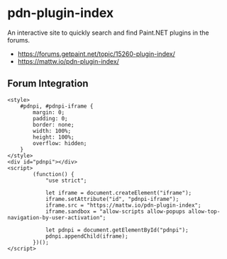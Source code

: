 # pdn-plugin-index
An interactive site to quickly search and find Paint.NET plugins in the forums.
* https://forums.getpaint.net/topic/15260-plugin-index/
* https://mattw.io/pdn-plugin-index/


## Forum Integration

    <style>
        #pdnpi, #pdnpi-iframe {
            margin: 0;
            padding: 0;
            border: none;
            width: 100%;
            height: 100%;
            overflow: hidden;
        }
    </style>
    <div id="pdnpi"></div>
    <script>
            (function() {
                "use strict";
                
                let iframe = document.createElement("iframe");
                iframe.setAttribute("id", "pdnpi-iframe");
                iframe.src = "https://mattw.io/pdn-plugin-index";
                iframe.sandbox = "allow-scripts allow-popups allow-top-navigation-by-user-activation";
                
                let pdnpi = document.getElementById("pdnpi");
                pdnpi.appendChild(iframe);
            })();
    </script>

